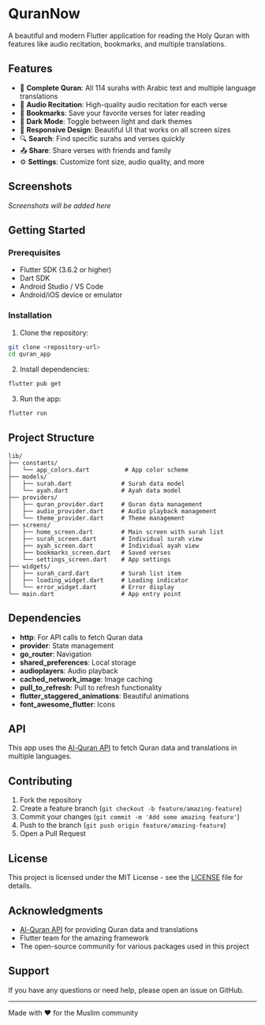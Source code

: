 # QuranNow

A beautiful and modern Flutter application for reading the Holy Quran with features like audio recitation, bookmarks, and multiple translations.

## Features

- 📖 **Complete Quran**: All 114 surahs with Arabic text and multiple language translations
- 🎵 **Audio Recitation**: High-quality audio recitation for each verse
- 🔖 **Bookmarks**: Save your favorite verses for later reading
- 🌙 **Dark Mode**: Toggle between light and dark themes
- 📱 **Responsive Design**: Beautiful UI that works on all screen sizes
- 🔍 **Search**: Find specific surahs and verses quickly
- 📤 **Share**: Share verses with friends and family
- ⚙️ **Settings**: Customize font size, audio quality, and more

## Screenshots

*Screenshots will be added here*

## Getting Started

### Prerequisites

- Flutter SDK (3.6.2 or higher)
- Dart SDK
- Android Studio / VS Code
- Android/iOS device or emulator

### Installation

1. Clone the repository:
```bash
git clone <repository-url>
cd quran_app
```

2. Install dependencies:
```bash
flutter pub get
```

3. Run the app:
```bash
flutter run
```

## Project Structure

```
lib/
├── constants/
│   └── app_colors.dart          # App color scheme
├── models/
│   ├── surah.dart              # Surah data model
│   └── ayah.dart               # Ayah data model
├── providers/
│   ├── quran_provider.dart     # Quran data management
│   ├── audio_provider.dart     # Audio playback management
│   └── theme_provider.dart     # Theme management
├── screens/
│   ├── home_screen.dart        # Main screen with surah list
│   ├── surah_screen.dart       # Individual surah view
│   ├── ayah_screen.dart        # Individual ayah view
│   ├── bookmarks_screen.dart   # Saved verses
│   └── settings_screen.dart    # App settings
├── widgets/
│   ├── surah_card.dart         # Surah list item
│   ├── loading_widget.dart     # Loading indicator
│   └── error_widget.dart       # Error display
└── main.dart                   # App entry point
```

## Dependencies

- **http**: For API calls to fetch Quran data
- **provider**: State management
- **go_router**: Navigation
- **shared_preferences**: Local storage
- **audioplayers**: Audio playback
- **cached_network_image**: Image caching
- **pull_to_refresh**: Pull to refresh functionality
- **flutter_staggered_animations**: Beautiful animations
- **font_awesome_flutter**: Icons

## API

This app uses the [Al-Quran API](https://alquran-api.pages.dev/documentation) to fetch Quran data and translations in multiple languages.

## Contributing

1. Fork the repository
2. Create a feature branch (`git checkout -b feature/amazing-feature`)
3. Commit your changes (`git commit -m 'Add some amazing feature'`)
4. Push to the branch (`git push origin feature/amazing-feature`)
5. Open a Pull Request

## License

This project is licensed under the MIT License - see the [LICENSE](LICENSE) file for details.

## Acknowledgments

- [Al-Quran API](https://alquran-api.pages.dev/documentation) for providing Quran data and translations
- Flutter team for the amazing framework
- The open-source community for various packages used in this project

## Support

If you have any questions or need help, please open an issue on GitHub.

---

Made with ❤️ for the Muslim community
